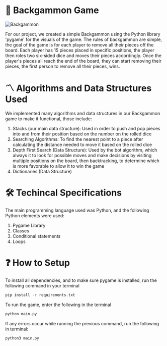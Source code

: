 # 🎲 Backgammon Game
![Backgammon](https://github.com/RestartDK/backgammon-simple/assets/149888782/813d64bc-f80f-4185-aab2-fc82432d5487)


For our project, we created a simple Backgammon using the Python library 'pygame' for the visuals of the game. The rules of backgammon are simple, the goal of the game is for each player to remove all their pieces off the board. Each player has 15 pieces placed in specific positions, the player then roles two six-sided dice and moves their pieces accordingly. Once the player's pieces all reach the end of the board, they can start removing their pieces, the first person to remove all their pieces, wins.


# 〽️ Algorithms and Data Structures Used
We implemented many algorithms and data structures in our Backgammon game to make it functional, those include:
1. Stacks (our main data structure): Used in order to push and pop pieces into and from their position based on the number on the rolled dice
2. Searching Algorithms: To find the nearest point to a piece after calculating the distance needed to move it based on the rolled dice
3. Depth First Search (Data Structure): Used by the bot algorithm, which always it to look for possible moves and make decisions by visiting multiple positions on the board, then backtracking, to determine which is more favorable to allow it to win the game
4. Dictionaries (Data Structure)

# 🛠️ Techincal Specifications
The main programming language used was Python, and the following Python elements were used:
1. Pygame Library
2. Classes
3. Conditional statements
4. Loops

# ❓ How to Setup
To install all dependencies, and to make sure pygame is installed, run the following command in your terminal

```bash
pip install -r requirements.txt
```

To run the game, enter the following in the terminal

```bash
python main.py
```

If any errors occur while running the previous command, run the following in terminal:

```bash
python3 main.py
```